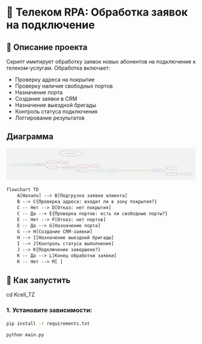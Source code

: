 # 📡 Телеком RPA: Обработка заявок на подключение

## 📌 Описание проекта

Скрипт имитирует обработку заявок новых абонентов на подключение к телеком-услугам. Обработка включает:

- Проверку адреса на покрытие
- Проверку наличия свободных портов
- Назначение порта
- Создание заявки в CRM
- Назначение выездной бригады
- Контроль статуса подключения
- Логгирование результатов


## Диаграмма
![Диаграмма бизнес-процесса](img.png)

```mermaid
flowchart TD
    A[Начало] --> B[Подгрузка заявки клиента]
    B --> C{Проверка адреса: входит ли в зону покрытия?}
    C -- Нет --> D[Отказ: нет покрытия]
    C -- Да --> E{Проверка портов: есть ли свободные порты?}
    E -- Нет --> F[Отказ: нет портов]
    E -- Да --> G[Назначение порта]
    G --> H[Создание CRM-заявки]
    H --> I[Назначение выездной бригады]
    I --> J[Контроль статуса выполнения]
    J --> K{Подключение завершено?}
    K -- Да --> L[Конец обработки заявки]
    K -- Нет --> M[ ]
```

## 🚀 Как запустить
cd Kcell_TZ
### 1. Установите зависимости:

```bash
pip install -r requirements.txt
```
```bash
python main.py
```